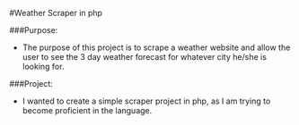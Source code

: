 #Weather Scraper in php

###Purpose:
- The purpose of this project is to scrape a weather website and allow the user to see the 3 day weather forecast for
whatever city he/she is looking for.

###Project:
- I wanted to create a simple scraper project in php, as I am trying to become proficient in the language.
